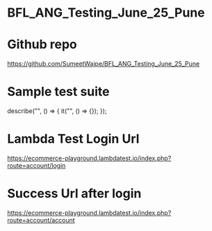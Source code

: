 # BFL_ANG_Testing_June_25_Pune

# Github repo

https://github.com/SumeetWajpe/BFL_ANG_Testing_June_25_Pune

# Sample test suite

describe("", () => {
  it("", () => {});
});


# Lambda Test Login Url

https://ecommerce-playground.lambdatest.io/index.php?route=account/login

# Success Url after login
https://ecommerce-playground.lambdatest.io/index.php?route=account/account